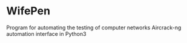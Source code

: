 # WifePen
Program for automating the testing of computer networks
Aircrack-ng automation interface in Python3
